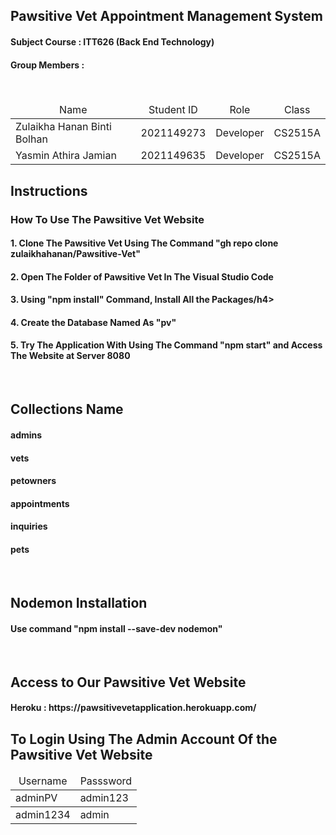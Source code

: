 <b><h2> Pawsitive Vet Appointment Management System</h2></b>

<h4> Subject Course : ITT626 (Back End Technology)</h4>


<h4> Group Members  :</h4><br>
<table>
  <thead>
    <td><center> Name </center></td>
     <td><center> Student ID </center></td>
    <td><center> Role</center></td>
     <td><center> Class</center></td>
  </thead>
  <tbody>
    <tr>
  <td> Zulaikha Hanan Binti Bolhan</td>
        <td> 2021149273</td>
         <td> Developer</td>
            <td> CS2515A</td>
    </tr>
    <tr>
       <td> Yasmin Athira Jamian</td>
       <td> 2021149635</td>
         <td> Developer</td>
         <td> CS2515A</td>
    </tr>
  </tbody>
</table>

<h2>Instructions</h2>
<h3>How To Use The Pawsitive Vet Website</h3>

<h4>1. Clone The Pawsitive Vet Using The Command "gh repo clone zulaikhahanan/Pawsitive-Vet"</h4>
<h4>2. Open The Folder of Pawsitive Vet In The Visual Studio Code </h4>
<h4>3. Using "npm install" Command, Install All the Packages/h4>
<h4>4. Create the Database Named As "pv"</h4>
<h4>5. Try The Application With Using The Command "npm start" and Access The Website at Server 8080</h4>

<br>
<h2>Collections Name</h2>

<h4>admins</h4>
<h4>vets</h4>
<h4>petowners</h4>
<h4>appointments</h4>
<h4>inquiries</h4>
<h4>pets</h4>
<br>
<h2>Nodemon Installation</h2>
<h4>Use command "npm install --save-dev nodemon"</h4>
<br>
<h2> Access to Our Pawsitive Vet Website</h2>
<h4>Heroku : https://pawsitivevetapplication.herokuapp.com/ </h4>


<h2> To Login Using The Admin Account Of the Pawsitive Vet Website</h2>
<table>
  <thead>
    <td><center> Username </center></td>
     <td><center> Passsword</center></td>

  </thead>
  
  <tbody>
  <td> adminPV </td>
  <td> admin123</td>
  </tbody>
  
   <tbody>
   
  <td> admin1234 </td>
  <td> admin</td>


  </tbody>
</table>
